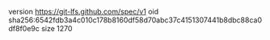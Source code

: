 version https://git-lfs.github.com/spec/v1
oid sha256:6542fdb3a4c010c178b8160df58d70abc37c4151307441b8dbc88ca0df8f0e9c
size 1270
